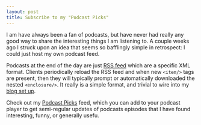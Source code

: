 ```yaml
---
layout: post
title: Subscribe to my "Podcast Picks"
---
```


I am have always been a fan of podcasts, but have never had really any good way
to share the interesting things I am listening to. A couple weeks ago I struck
upon an idea that seems so bafflingly simple in retrospect: I could just host
my own podcast feed.

Podcasts at the end of the day are just [RSS
feed](https://en.wikipedia.org/wiki/RSS) which are a specific XML format.
Clients periodically reload the RSS feed and when new `<item/>` tags are
present, then they will typically prompt or automatically downloaded the nested
`<enclosure/>`. It really is a simple format, and trivial to wire into my [blog
set up](https://github.com/rtyler/brokenco.de).

Check out my [Podcast Picks](/podcast-picks.xml) feed, which you can add to
your podcast player to get semi-regular updates of podcasts episodes that I
have found interesting, funny, or generally usefu.
